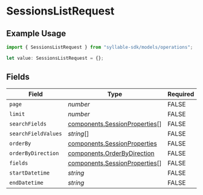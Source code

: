 # SessionsListRequest

## Example Usage

```typescript
import { SessionsListRequest } from "syllable-sdk/models/operations";

let value: SessionsListRequest = {};
```

## Fields

| Field                                                                          | Type                                                                           | Required                                                                       | Description                                                                    |
| ------------------------------------------------------------------------------ | ------------------------------------------------------------------------------ | ------------------------------------------------------------------------------ | ------------------------------------------------------------------------------ |
| `page`                                                                         | *number*                                                                       | FALSE                                                             | N/A                                                                            |
| `limit`                                                                        | *number*                                                                       | FALSE                                                             | N/A                                                                            |
| `searchFields`                                                                 | [components.SessionProperties](../../models/components/sessionproperties.md)[] | FALSE                                                             | N/A                                                                            |
| `searchFieldValues`                                                            | *string*[]                                                                     | FALSE                                                             | N/A                                                                            |
| `orderBy`                                                                      | [components.SessionProperties](../../models/components/sessionproperties.md)   | FALSE                                                             | N/A                                                                            |
| `orderByDirection`                                                             | [components.OrderByDirection](../../models/components/orderbydirection.md)     | FALSE                                                             | N/A                                                                            |
| `fields`                                                                       | [components.SessionProperties](../../models/components/sessionproperties.md)[] | FALSE                                                             | N/A                                                                            |
| `startDatetime`                                                                | *string*                                                                       | FALSE                                                             | N/A                                                                            |
| `endDatetime`                                                                  | *string*                                                                       | FALSE                                                             | N/A                                                                            |